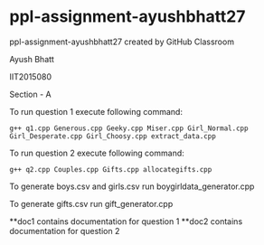 # ppl-assignment-ayushbhatt27
ppl-assignment-ayushbhatt27 created by GitHub Classroom

Ayush Bhatt

IIT2015080

Section - A

To run question 1 execute following command:

```
g++ q1.cpp Generous.cpp Geeky.cpp Miser.cpp Girl_Normal.cpp Girl_Desperate.cpp Girl_Choosy.cpp extract_data.cpp
```

To run question 2 execute following command:

```
g++ q2.cpp Couples.cpp Gifts.cpp allocategifts.cpp
```

To generate boys.csv and girls.csv run boygirldata_generator.cpp

To generate gifts.csv run gift_generator.cpp

**doc1 contains documentation for question 1
**doc2 contains documentation for question 2 